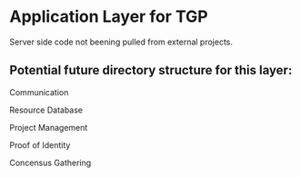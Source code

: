 # Application Layer for TGP

Server side code not beening pulled from external projects. 

## Potential future directory structure for this layer:
Communication

Resource Database

Project Management

Proof of Identity

Concensus Gathering

